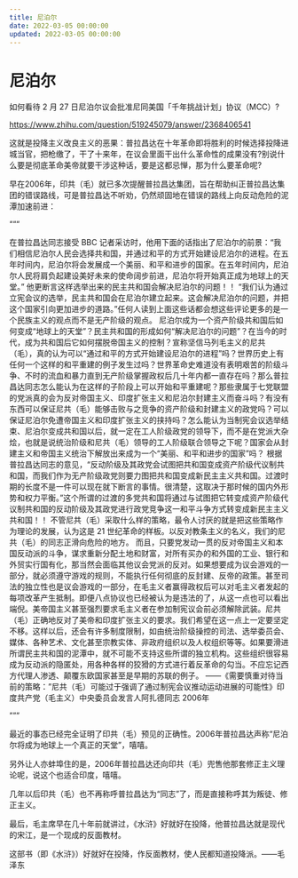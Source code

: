 ```yaml
---
title: 尼泊尔
date: 2022-03-05 00:00:00
updated: 2022-03-05 00:00:00
---
```


# 尼泊尔

如何看待 2 月 27 日尼泊尔议会批准尼同美国「千年挑战计划」协议（MCC）?

https://www.zhihu.com/question/519245079/answer/2368406541

这就是投降主义改良主义的恶果：普拉昌达在十年革命即将胜利的时候选择投降进城当官，把枪缴了，干了十来年，在议会里面干出什么革命性的成果没有?别说什么要是彻底革命美帝就要干涉这种话，要是这都忌惮，那为什么要革命呢?

早在2006年，印共（毛）就已多次提醒普拉昌达集团，旨在帮助纠正普拉昌达集团的错误路线，可是普拉昌达不听劝，仍然顽固地在错误的路线上向反动危险的泥潭加速前进：

“““

在普拉昌达同志接受 BBC 记者采访时，他用下面的话指出了尼泊尔的前景：“我们相信尼泊尔人民会选择共和国，并通过和平的方式开始建设尼泊尔的进程。在五年时间内，尼泊尔将会发展成一个美丽、和平和进步的国家。在五年时间内，尼泊尔人民将肩负起建设美好未来的使命阔步前进，尼泊尔将开始真正成为地球上的天堂。”
他更断言这样选举出来的民主共和国会解决尼泊尔的问题！！
“我们认为通过立宪会议的选举，民主共和国会在尼泊尔建立起来。这会解决尼泊尔的问题，并把这个国家引向更加进步的道路。”任何人读到上面这些话都会想这些评论更多的是一个民族主义的观点而不是无产阶级的观点。
尼泊尔成为一个资产阶级共和国后如何变成“地球上的天堂”？民主共和国的形成如何“解决尼泊尔的问题”？在当今的时代，成为共和国后它如何摆脱帝国主义的控制？宣称坚信马列毛主义的尼共（毛），真的认为可以“通过和平的方式开始建设尼泊尔的进程”吗？世界历史上有任何一个这样的和平重建的例子发生过吗？世界革命史难道没有表明艰苦的阶级斗争、不时的流血和暴力直到无产阶级掌握政权后几十年内都一直存在吗？那么普拉昌达同志怎么能认为在这样的子阶段上可以开始和平重建呢？那些隶属于七党联盟的党派真的会为反对帝国主义、印度扩张主义和尼泊尔封建主义而奋斗吗？有没有东西可以保证尼共（毛）能够击败与之竞争的资产阶级和封建主义的政党吗？可以保证尼泊尔免遭帝国主义和印度扩张主义的挟持吗？怎么能认为当制宪会议选举结束、尼泊尔变成共和国以后，就一定在工人阶级政党的领导下，而不是在党派大杂烩，也就是说统治阶级和尼共（毛）领导的工人阶级联合领导之下呢？国家会从封建主义和帝国主义统治下解放出来成为一个“美丽、和平和进步的国家”吗？
根据普拉昌达同志的意见，“反动阶级及其政党会试图把共和国变成资产阶级代议制共和国，而我们作为无产阶级政党则要力图把共和国变成新民主主义共和国。过渡时期的长度不是一件可以现在就下断言的事情。很清楚，这取决于那时候的国内外形势和权力平衡。”这个所谓的过渡的多党共和国将通过与试图把它转变成资产阶级代议制共和国的反动阶级及其政党进行政党竞争这一和平斗争方式转变成新民主主义共和国！！
不管尼共（毛）采取什么样的策略，最令人讨厌的就是把这些策略作为理论的发展，认为这是 21 世纪革命的样板。以反对教条主义的名义，我们的尼共（毛）的同志正滑向危险的地方。
而且，只要党发动一贯的反对帝国主义和本国反动派的斗争，谋求重新分配土地和财富，对所有买办的和外国的工业、银行和外贸实行国有化，那当然会面临其他议会党派的反对。如果想要成为议会游戏的一部分，就必须遵守游戏的规则，不能执行任何彻底的反封建、反帝的政策。甚至司法的独立性也是议会游戏的一部分，在毛主义者赢得政权后可以对毛主义者发起的每项改革产生抵制。即便八点协议也已经被认为是违法的了，从这一点也可以看出端倪。美帝国主义甚至强烈要求毛主义者在参加制宪议会前必须解除武装。尼共（毛）正确地反对了美帝和印度扩张主义的要求。我们希望在这一点上一定要坚定不移。这样以后，还会有许多制度限制，如由统治阶级操控的司法、选举委员会、媒体、各种艺术、文化甚至宗教实体、非政府组织以及人权组织等等。如果要滑进所谓民主共和国的泥潭中，就不可能不支持这些所谓的独立机构。这些组织很容易成为反动派的隐匿处，用各种各样的狡猾的方式进行着反革命的勾当。不应忘记西方代理人渗透、颠覆东欧国家甚至是早期的苏联的例子。
——《需要慎重对待当前的策略：”尼共（毛）可能过于强调了通过制宪会议推动运动进展的可能性》印度共产党（毛主义）中央委员会发言人阿扎德同志
2006年

”””

最近的事态已经完全证明了印共（毛）预见的正确性。2006年普拉昌达声称“尼泊尔将成为地球上一个真正的天堂”，嘻嘻。

另外让人亦蚌埠住的是，2006年普拉昌达还向印共（毛）兜售他那套修正主义理论呢，说这个也适合印度，嘻嘻。

几年以后印共（毛）也不再称呼普拉昌达为“同志”了，而是直接称呼其为叛徒、修正主义。

最后，毛主席早在几十年前就讲过，《水浒》好就好在投降，他普拉昌达就是现代的宋江，是一个现成的反面教材。

这部书（即《水浒》）好就好在投降，作反面教材，使人民都知道投降派。——毛泽东


